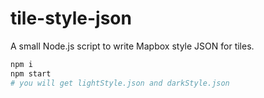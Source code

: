 # tile-style-json

A small Node.js script to write Mapbox style JSON for tiles.

```sh
npm i
npm start
# you will get lightStyle.json and darkStyle.json
```
